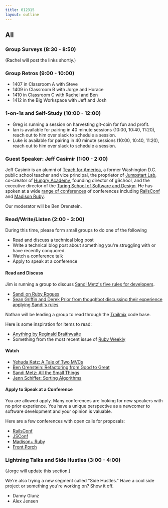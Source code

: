 ```yaml
---
title: 012315
layout: outline
---
```


## All

### Group Surveys (8:30 - 8:50)

(Rachel will post the links shortly.)

### Group Retros (9:00 - 10:00)

* 1407 in Classroom A with Steve
* 1409 in Classroom B with Jorge and Horace
* 1410 in Classroom C with Rachel and Ben
* 1412 in the Big Workspace with Jeff and Josh

### 1-on-1s and Self-Study (10:00 - 12:00)

* Greg is running a session on harvesting git-coin for fun and profit.
* Ian is available for pairing in 40 minute sessions (10:00, 10:40, 11:20), reach out to him over slack to schedule a session.
* Luke is available for pairing in 40 minute sessions (10:00, 10:40, 11:20), reach out to him over slack to schedule a session.

### Guest Speaker: Jeff Casimir (1:00 - 2:00)

Jeff Casimir is an alumni of [Teach for America][tfa], a former Washington D.C. public school teacher and vice principal, the proprietor of [Jumpstart Lab][jsl], co-creator of [Hungry Academy][ha], founding director of gSchool, and the executive director of the [Turing School of Software and Design][ts]. He has spoken at a wide [range of conferences](http://www.confreaks.com/presenters/9-jeff-casimir) of conferences including [RailsConf][rc] and [Madison Ruby][mr].

Our moderator will be Ben Orenstein.

[ha]: http://www.hungryacademy.com/
[jsl]: http://jumpstartlab.com/
[ts]: http://turing.io
[tfa]: https://www.teachforamerica.org/
[mr]: http://madisonpl.us/ruby/
[rc]: http://railsconf.com/

### Read/Write/Listen (2:00 - 3:00)

During this time, please form small groups to do one of the following

* Read and discuss a technical blog post
* Write a technical blog post about something you're struggling with or have recently conquored.
* Watch a conference talk
* Apply to speak at a conference

#### Read and Discuss

Jim is running a group to discuss [Sandi Metz's five rules for developers](http://robots.thoughtbot.com/sandi-metz-rules-for-developers).

* [Sandi on Ruby Rogues](http://rubyrogues.com/087-rr-book-clubpractical-object-oriented-design-in-ruby-with-sandi-metz/)
* [Sean Griffin and Derek Prior from thoughbot discussing their experience applying Sandi's rules](http://bikeshed.fm/1)

Nathan will be leading a group to read through the [Trailmix](https://github.com/codecation/trailmix) code base.

Here is some inspiration for items to read:

* [Anything by Reginald Braithwaite](http://raganwald.com/#words)
* Something from the most recent issue of [Ruby Weekly](http://rubyweekly.com/issues/230)

#### Watch

* [Yehuda Katz: A Tale of Two MVCs](http://www.confreaks.com/videos/2674-gogaruco2013-a-tale-of-two-mvc-s)
* [Ben Orenstein: Refactoring from Good to Great](https://www.youtube.com/watch?v=DC-pQPq0acs)
* [Sandi Metz: All the Small Things](http://www.confreaks.com/videos/3358-railsconf-all-the-little-things)
* [Jenn Schiffer: Sorting Algorithms](https://www.youtube.com/watch?v=uRyqlhjXYQI)

#### Apply to Speak at a Conference

You are allowed apply. Many conferences are looking for new speakers with no prior experience. You have a unique perspective as a newcomer to software development and your opinion is valuable.

Here are a few conferences with open calls for proposals:

* [RailsConf][rc]
* [JSConf][jsconf]
* [Madison+ Ruby][mr]
* [Front Porch][fp]

[fp]: http://frontporch.io/
[jsconf]: http://2015.jsconf.us/

### Lightning Talks and Side Hustles (3:00 - 4:00)

(Jorge will update this section.)

We're also trying a new segment called "Side Hustles." Have a cool side project or something you're working on? Show it off.

* Danny Glunz
* Alex Jensen
